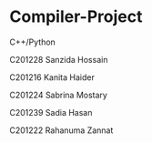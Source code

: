 # Compiler-Project
C++/Python

C201228 Sanzida Hossain 

C201216 Kanita Haider

C201224 Sabrina Mostary

C201239 Sadia Hasan

C201222 Rahanuma Zannat 

